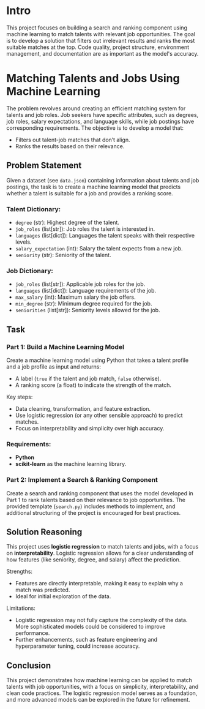 # Intro

This project focuses on building a search and ranking component using machine learning to match talents with relevant job opportunities. The goal is to develop a solution that filters out irrelevant results and ranks the most suitable matches at the top. Code quality, project structure, environment management, and documentation are as important as the model's accuracy.

# Matching Talents and Jobs Using Machine Learning

The problem revolves around creating an efficient matching system for talents and job roles. Job seekers have specific attributes, such as degrees, job roles, salary expectations, and language skills, while job postings have corresponding requirements. The objective is to develop a model that:

- Filters out talent-job matches that don’t align.
- Ranks the results based on their relevance.

## Problem Statement

Given a dataset (see `data.json`) containing information about talents and job postings, the task is to create a machine learning model that predicts whether a talent is suitable for a job and provides a ranking score.

### Talent Dictionary:
- `degree` (str): Highest degree of the talent.
- `job_roles` (list[str]): Job roles the talent is interested in.
- `languages` (list[dict]): Languages the talent speaks with their respective levels.
- `salary_expectation` (int): Salary the talent expects from a new job.
- `seniority` (str): Seniority of the talent.

### Job Dictionary:
- `job_roles` (list[str]): Applicable job roles for the job.
- `languages` (list[dict]): Language requirements of the job.
- `max_salary` (int): Maximum salary the job offers.
- `min_degree` (str): Minimum degree required for the job.
- `seniorities` (list[str]): Seniority levels allowed for the job.

## Task

### Part 1: Build a Machine Learning Model
Create a machine learning model using Python that takes a talent profile and a job profile as input and returns:
- A label (`true` if the talent and job match, `false` otherwise).
- A ranking score (a float) to indicate the strength of the match.

Key steps:
- Data cleaning, transformation, and feature extraction.
- Use logistic regression (or any other sensible approach) to predict matches.
- Focus on interpretability and simplicity over high accuracy.

### Requirements:
- **Python** 
- **scikit-learn** as the machine learning library.


### Part 2: Implement a Search & Ranking Component
Create a search and ranking component that uses the model developed in Part 1 to rank talents based on their relevance to job opportunities. The provided template (`search.py`) includes methods to implement, and additional structuring of the project is encouraged for best practices.

## Solution Reasoning

This project uses **logistic regression** to match talents and jobs, with a focus on **interpretability**. Logistic regression allows for a clear understanding of how features (like seniority, degree, and salary) affect the prediction.

Strengths:
- Features are directly interpretable, making it easy to explain why a match was predicted.
- Ideal for initial exploration of the data.

Limitations:
- Logistic regression may not fully capture the complexity of the data. More sophisticated models could be considered to improve performance.
- Further enhancements, such as feature engineering and hyperparameter tuning, could increase accuracy.

## Conclusion

This project demonstrates how machine learning can be applied to match talents with job opportunities, with a focus on simplicity, interpretability, and clean code practices. The logistic regression model serves as a foundation, and more advanced models can be explored in the future for refinement.

